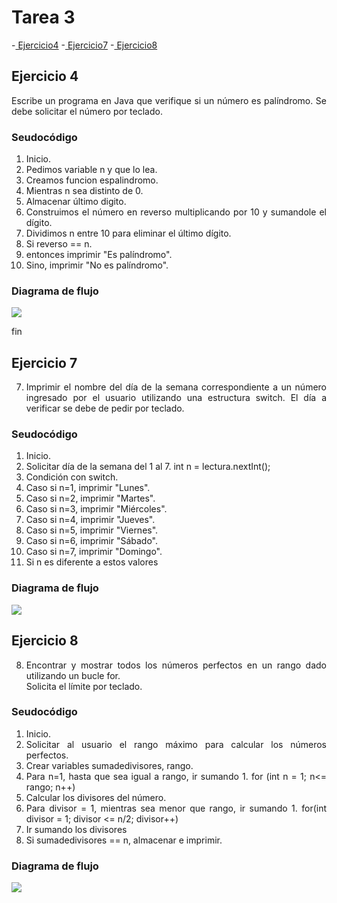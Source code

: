 <div align = "justify">

# Tarea 3

-[ Ejercicio4](#ejercicio-4)
-[ Ejercicio7](#ejercicio-7)
-[ Ejercicio8](#ejercicio-8)



## Ejercicio 4 <a name = "ejercicio-4"></a>
Escribe un programa en Java que verifique si un número es palíndromo. Se debe solicitar el número por teclado.

### Seudocódigo

1. Inicio.
2. Pedimos variable n y que lo lea.
3. Creamos funcion espalindromo.
4. Mientras n sea distinto de 0.
5.  Almacenar último digito.
6.  Construimos el número en reverso multiplicando por 10 y sumandole el dígito.
7.  Dividimos n entre 10 para eliminar el último dígito.
8. Si reverso == n.
9. entonces imprimir "Es palíndromo".
10. Sino, imprimir "No es palíndromo".

### Diagrama de flujo

<img src = "images/diagramaejercicio4.drawio.png">

fin

## Ejercicio 7<a name = "ejercicio-7"></a>

7. Imprimir el nombre del día de la semana correspondiente a un número ingresado por el usuario utilizando una estructura switch.
 El día a verificar se debe de pedir por teclado.

### Seudocódigo

1. Inicio.
2. Solicitar día de la semana del 1 al 7.
        int n = lectura.nextInt();
3. Condición con switch.
4. Caso si n=1, imprimir "Lunes".
5. Caso si n=2, imprimir "Martes".
6. Caso si n=3, imprimir "Miércoles".
7. Caso si n=4, imprimir "Jueves".
8. Caso si n=5, imprimir "Viernes".
9. Caso si n=6, imprimir "Sábado".
10. Caso si n=7, imprimir "Domingo".
11. Si n es diferente a estos valores

### Diagrama de flujo

<img src = "images/Diagramaejercicio7.drawio.png">

## Ejercicio 8 <a name = "#ejercicio-8"></a>

8. Encontrar y mostrar todos los números perfectos en un rango dado utilizando un bucle for.  
Solicita el límite por teclado.

### Seudocódigo

1. Inicio.
2. Solicitar al usuario el rango máximo para calcular los números perfectos.
3. Crear variables sumadedivisores, rango.
4. Para n=1, hasta que sea igual a rango, ir sumando 1.
        for (int n = 1; n<= rango; n++)
5. Calcular los divisores del número.
6. Para divisor = 1, mientras sea menor que rango, ir sumando 1.
        for(int divisor = 1; divisor <= n/2; divisor++)
7. Ir sumando los divisores
8. Si sumadedivisores == n, almacenar e imprimir. 

### Diagrama de flujo

<img src = "images/Diagramaejercicio8.drawio (1).png">
